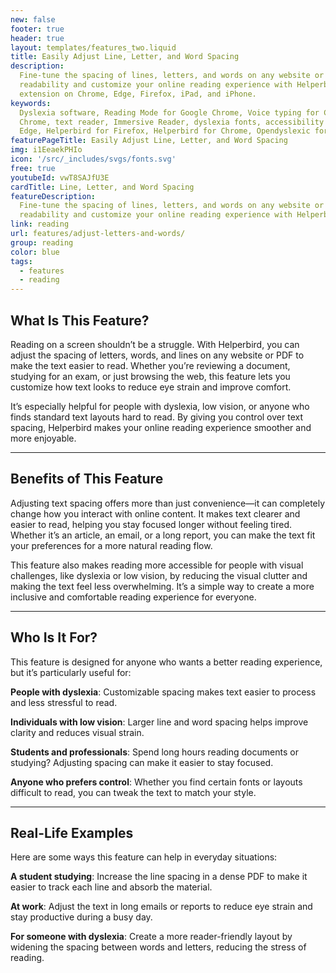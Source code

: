 ```yaml
---
new: false
footer: true
header: true
layout: templates/features_two.liquid
title: Easily Adjust Line, Letter, and Word Spacing
description:
  Fine-tune the spacing of lines, letters, and words on any website or PDF with ease. Improve
  readability and customize your online reading experience with Helperbird. Available as an
  extension on Chrome, Edge, Firefox, iPad, and iPhone.
keywords:
  Dyslexia software, Reading Mode for Google Chrome, Voice typing for Chrome, Text to speech for
  Chrome, text reader, Immersive Reader, dyslexia fonts, accessibility software, Helperbird for
  Edge, Helperbird for Firefox, Helperbird for Chrome, Opendyslexic for Chrome, OpenDyslexic
featurePageTitle: Easily Adjust Line, Letter, and Word Spacing
img: i1EeaekPHIo
icon: '/src/_includes/svgs/fonts.svg'
free: true
youtubeId: vwT8SAJfU3E
cardTitle: Line, Letter, and Word Spacing
featureDescription:
  Fine-tune the spacing of lines, letters, and words on any website or PDF with ease. Improve
  readability and customize your online reading experience with Helperbird.
link: reading
url: features/adjust-letters-and-words/
group: reading
color: blue
tags:
  - features
  - reading
---
```




## What Is This Feature?

Reading on a screen shouldn’t be a struggle. With Helperbird, you can adjust the spacing of letters, words, and lines on any website or PDF to make the text easier to read. Whether you’re reviewing a document, studying for an exam, or just browsing the web, this feature lets you customize how text looks to reduce eye strain and improve comfort.

It’s especially helpful for people with dyslexia, low vision, or anyone who finds standard text layouts hard to read. By giving you control over text spacing, Helperbird makes your online reading experience smoother and more enjoyable.



---



## Benefits of This Feature

Adjusting text spacing offers more than just convenience—it can completely change how you interact with online content. It makes text clearer and easier to read, helping you stay focused longer without feeling tired. Whether it’s an article, an email, or a long report, you can make the text fit your preferences for a more natural reading flow.

This feature also makes reading more accessible for people with visual challenges, like dyslexia or low vision, by reducing the visual clutter and making the text feel less overwhelming. It’s a simple way to create a more inclusive and comfortable reading experience for everyone.


---

## Who Is It For?


This feature is designed for anyone who wants a better reading experience, but it’s particularly useful for:

**People with dyslexia**:
Customizable spacing makes text easier to process and less stressful to read.

**Individuals with low vision**: 
Larger line and word spacing helps improve clarity and reduces visual strain.

**Students and professionals**:
Spend long hours reading documents or studying? Adjusting spacing can make it easier to stay focused.

**Anyone who prefers control**: 
Whether you find certain fonts or layouts difficult to read, you can tweak the text to match your style.

---

## Real-Life Examples


Here are some ways this feature can help in everyday situations:

**A student studying**:
Increase the line spacing in a dense PDF to make it easier to track each line and absorb the material.

**At work**: Adjust the text in long emails or reports to reduce eye strain and stay productive during a busy day.

**For someone with dyslexia**: Create a more reader-friendly layout by widening the spacing between words and letters, reducing the stress of reading.
